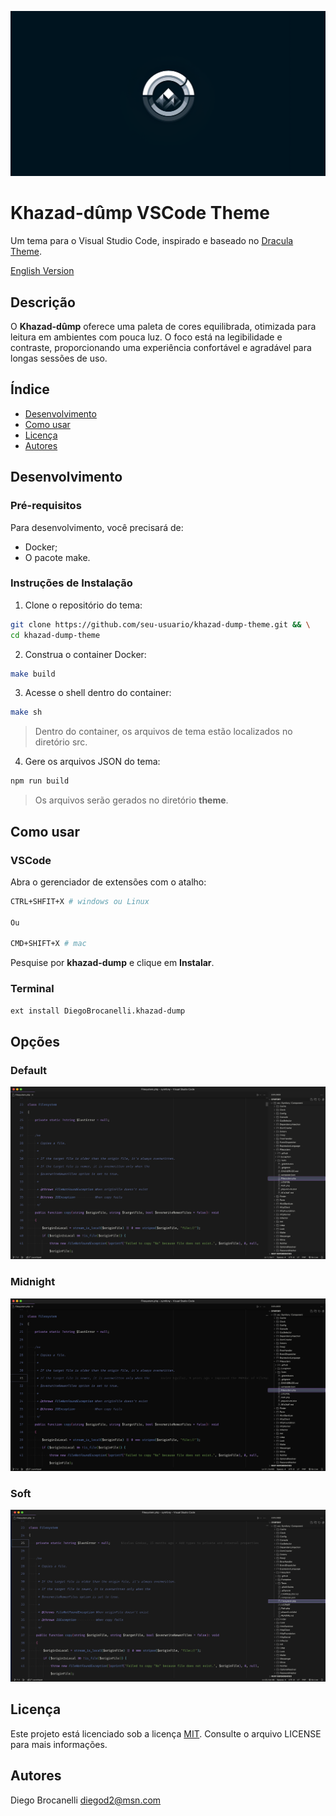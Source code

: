 ![Banner do projeto Khazad-dûmp VSCode Theme ](/images/Khazad-dump.png)

# Khazad-dûmp VSCode Theme

Um tema para o Visual Studio Code, inspirado e baseado no [Dracula Theme](https://draculatheme.com/).

[English Version](README_EN.md)

## Descrição

O **Khazad-dûmp** oferece uma paleta de cores equilibrada, otimizada para leitura em ambientes com pouca luz. O foco está na legibilidade e contraste, proporcionando uma experiência confortável e agradável para longas sessões de uso.

## Índice

- [Desenvolvimento](#desenvolvimento)
- [Como usar](#como-usar)
- [Licença](#licença)
- [Autores](#autores)

## Desenvolvimento

### Pré-requisitos

Para desenvolvimento, você precisará de:

- Docker;
- O pacote make.

### Instruções de Instalação

1. Clone o repositório do tema:

```bash
git clone https://github.com/seu-usuario/khazad-dump-theme.git && \
cd khazad-dump-theme
```

2. Construa o container Docker:

```bash
make build
```

3. Acesse o shell dentro do container:

```bash
make sh
```

> Dentro do container, os arquivos de tema estão localizados no diretório src.

4. Gere os arquivos JSON do tema:

```bash
npm run build
```

> Os arquivos serão gerados no diretório **theme**.

## Como usar

### VSCode

Abra o gerenciador de extensões com o atalho:

```bash
CTRL+SHFIT+X # windows ou Linux

Ou

CMD+SHIFT+X # mac
```

Pesquise por **khazad-dump** e clique em **Instalar**.

### Terminal

```bash
ext install DiegoBrocanelli.khazad-dump
```

## Opções

### Default

![Imagem da opção padrão do tema](/images/khazad-dump-vscode.png)

### Midnight

![Imagem da opção midnight do tema](/images/khazad-dump-midnight-vscode.png)

### Soft

![Imagem da opção soft do tema](/images/khazad-dump-soft-vscode.png)

## Licença

Este projeto está licenciado sob a licença [MIT](https://github.com/Diego-Brocanelli/khazad-dump-theme/blob/main/LICENSE). Consulte o arquivo LICENSE para mais informações.

## Autores

Diego Brocanelli <diegod2@msn.com>